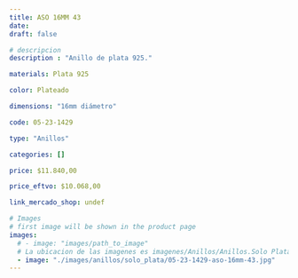 ```yaml
---
title: ASO 16MM 43
date: 
draft: false

# descripcion
description : "Anillo de plata 925."

materials: Plata 925

color: Plateado

dimensions: "16mm diámetro"

code: 05-23-1429

type: "Anillos"

categories: []

price: $11.840,00

price_eftvo: $10.068,00

link_mercado_shop: undef

# Images
# first image will be shown in the product page
images:
  # - image: "images/path_to_image"
  # La ubicacion de las imagenes es imagenes/Anillos/Anillos.Solo Plata/05-23-1429-aso-16mm-43
  - image: "./images/anillos/solo_plata/05-23-1429-aso-16mm-43.jpg"
---
```

